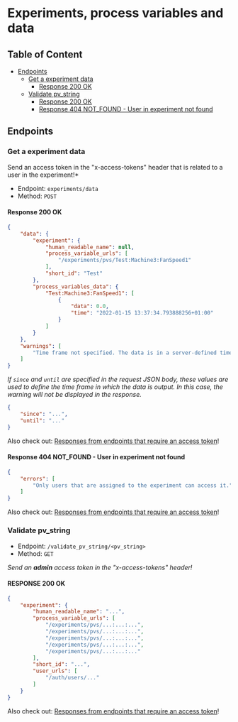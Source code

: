 # Experiments, process variables and data <!-- omit in toc -->

## Table of Content <!-- omit in toc -->
- [Endpoints](#endpoints)
  - [Get a experiment data](get-a-experiment-data)
    - [Response 200 OK](#response-200-ok)
  - [Validate pv_string](#validate-pv_string)
    - [Response 200 OK](#response-200-ok-1)
    - [Response 404 NOT_FOUND - User in experiment not found](#response-404-NOT_FOUND---user-in-experiment-not-found)

## Endpoints

### Get a experiment data

Send an access token in the "x-access-tokens" header that is related to a user in the experiment!*

- Endpoint: `experiments/data`
- Method: `POST`


#### Response 200 OK
```JSON
{
    "data": {
        "experiment": {
            "human_readable_name": null,
            "process_variable_urls": [
                "/experiments/pvs/Test:Machine3:FanSpeed1"
            ],
            "short_id": "Test"
        },
        "process_variables_data": {
            "Test:Machine3:FanSpeed1": [
                {
                    "data": 0.0,
                    "time": "2022-01-15 13:37:34.793888256+01:00"
                }
            ]
        }
    },
    "warnings": [
        "Time frame not specified. The data is in a server-defined time frame of 7 hours up to the current time."
    ]
}
```

*If `since` and `until` are specified in the request JSON body, these values are used to define the time frame in which the data is output. In this case, the warning will not be displayed in the response.*

```JSON
{
    "since": "...",
    "until": "..."
}
```

Also check out: [Responses from endpoints that require an access token](cross_endpoint_responses.md#responses-from-endpoints-that-require-an-access-token)!


#### Response 404 NOT_FOUND - User in experiment not found
```JSON
{
    "errors": [
        "Only users that are assigned to the experiment can access it."
    ]
}
```

Also check out: [Responses from endpoints that require an access token](cross_endpoint_responses.md#responses-from-endpoints-that-require-an-access-token)!


### Validate pv_string

- Endpoint: `/validate_pv_string/<pv_string>`
- Method: `GET`

*Send an **admin** access token in the "x-access-tokens" header!*

#### RESPONSE 200 OK
```JSON
{
    "experiment": {
        "human_readable_name": "...",
        "process_variable_urls": [
            "/experiments/pvs/...:...:...",
            "/experiments/pvs/...:...:...",
            "/experiments/pvs/...:...:...",
            "/experiments/pvs/...:...:...",
            "/experiments/pvs/...:...:..."
        ],
        "short_id": "...",
        "user_urls": [
            "/auth/users/..."
        ]
    }
}
```

Also check out: [Responses from endpoints that require an access token](cross_endpoint_responses.md#responses-from-endpoints-that-require-an-access-token)!
